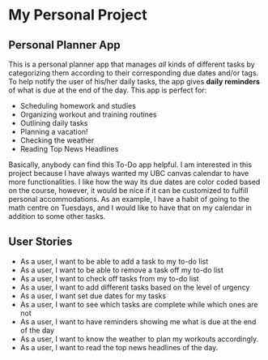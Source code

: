 # My Personal Project

## Personal Planner App


This is a personal planner app that manages *all* kinds of different 
tasks by categorizing them according to their corresponding due dates and/or tags.
To help notify the user of his/her daily tasks, the app gives **daily reminders** of what 
is due at the end of the day. 
This app is perfect for:
- Scheduling homework and studies
- Organizing workout and training routines
- Outlining daily tasks
- Planning a vacation!
- Checking the weather
- Reading Top News Headlines

Basically, anybody can find this To-Do app helpful. I am interested in this project
because I have always wanted my UBC canvas calendar to have more functionalities. I like how the way 
its due dates are color coded based on the course, however, it would be nice if it can be customized to fulfill
personal accommodations. As an example, I have a habit of going to the math centre on Tuesdays, and I would like
to have that on my calendar in addition to some other tasks. 


## User Stories
 - As a user, I want to be able to add a task to my to-do list
 - As a user, I want to be able to remove a task off my to-do list
 - As a user, I want to check off tasks from my to-do list
 - As a user, I want to add different tasks based on the level of urgency
 - As a user, I want set due dates for my tasks
 - As a user, I want to see which tasks are complete while which ones are not
 - As a user, I want to have reminders showing me what is due at the end of the day
 - As a user, I want to know the weather to plan my workouts accordingly.
 - As a user, I want to read the top news headlines of the day. 

